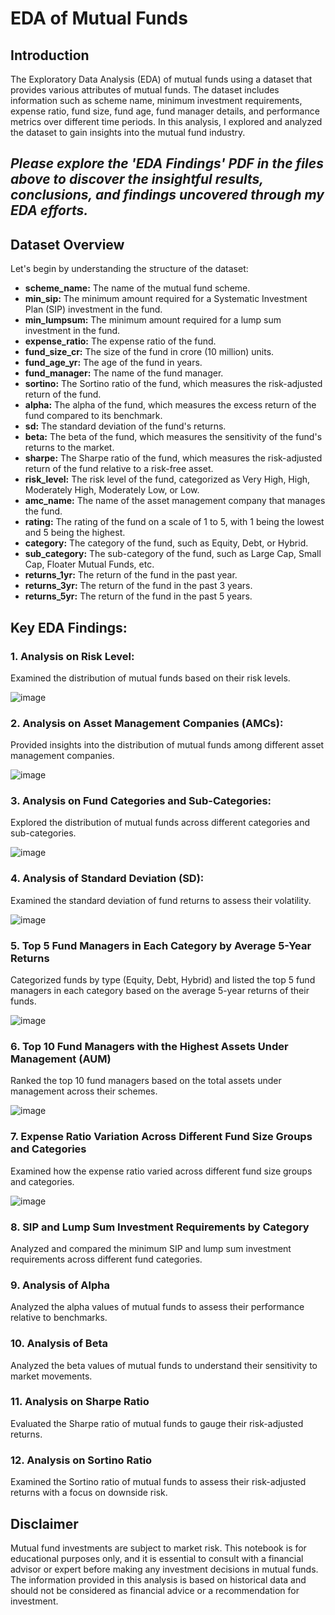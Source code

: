 # EDA of Mutual Funds
 
## Introduction 
The Exploratory Data Analysis (EDA) of mutual funds using a dataset that provides various attributes of mutual funds. The dataset includes information such as scheme name, minimum investment requirements, expense ratio, fund size, fund age, fund manager details, and performance metrics over different time periods. In this analysis, I explored and analyzed the dataset to gain insights into the mutual fund industry. 

## ***Please explore the 'EDA Findings' PDF in the files above to discover the insightful results, conclusions, and findings uncovered through my EDA efforts.***
## Dataset Overview 
Let's begin by understanding the structure of the dataset:
   
- **scheme_name:** The name of the mutual fund scheme.
- **min_sip:** The minimum amount required for a Systematic Investment Plan (SIP) investment in the fund.
- **min_lumpsum:** The minimum amount required for a lump sum investment in the fund.
- **expense_ratio:** The expense ratio of the fund.
- **fund_size_cr:** The size of the fund in crore (10 million) units.
- **fund_age_yr:** The age of the fund in years.
- **fund_manager:** The name of the fund manager.
- **sortino:** The Sortino ratio of the fund, which measures the risk-adjusted return of the fund.
- **alpha:** The alpha of the fund, which measures the excess return of the fund compared to its benchmark.
- **sd:** The standard deviation of the fund's returns.
- **beta:** The beta of the fund, which measures the sensitivity of the fund's returns to the market.
- **sharpe:** The Sharpe ratio of the fund, which measures the risk-adjusted return of the fund relative to a risk-free asset.
- **risk_level:** The risk level of the fund, categorized as Very High, High, Moderately High, Moderately Low, or Low.
- **amc_name:** The name of the asset management company that manages the fund.
- **rating:** The rating of the fund on a scale of 1 to 5, with 1 being the lowest and 5 being the highest.
- **category:** The category of the fund, such as Equity, Debt, or Hybrid.
- **sub_category:** The sub-category of the fund, such as Large Cap, Small Cap, Floater Mutual Funds, etc.
- **returns_1yr:** The return of the fund in the past year.
- **returns_3yr:** The return of the fund in the past 3 years.
- **returns_5yr:** The return of the fund in the past 5 years.
 

## Key EDA Findings:


### 1. Analysis on Risk Level:
Examined the distribution of mutual funds based on their risk levels.

![image](https://github.com/PurnaChandar26/EDA-of-Mutual-Funds/assets/97793147/93854552-8b1b-4760-92f8-8d7ceb55b171)

### 2. Analysis on Asset Management Companies (AMCs):
Provided insights into the distribution of mutual funds among different asset management companies.

![image](https://github.com/PurnaChandar26/EDA-of-Mutual-Funds/assets/97793147/f1f650ca-e357-4d3d-a0db-84041930af19)

### 3. Analysis on Fund Categories and Sub-Categories:
Explored the distribution of mutual funds across different categories and sub-categories.

![image](https://github.com/PurnaChandar26/EDA-of-Mutual-Funds/assets/97793147/94d449da-b32b-4409-b2d6-cf7483a73684)

### 4. Analysis of Standard Deviation (SD):
Examined the standard deviation of fund returns to assess their volatility.

![image](https://github.com/PurnaChandar26/EDA-of-Mutual-Funds/assets/97793147/9ecbed66-d117-4ee4-bf96-4e86de4bcd86)


### 5. Top 5 Fund Managers in Each Category by Average 5-Year Returns
Categorized funds by type (Equity, Debt, Hybrid) and listed the top 5 fund managers in each category based on the average 5-year returns of their funds.

![image](https://github.com/PurnaChandar26/EDA-of-Mutual-Funds/assets/97793147/500c429e-076b-45b9-a3fe-e62357fa541e)


### 6. Top 10 Fund Managers with the Highest Assets Under Management (AUM)
Ranked the top 10 fund managers based on the total assets under management across their schemes.

![image](https://github.com/PurnaChandar26/EDA-of-Mutual-Funds/assets/97793147/03bc1ee8-9176-4809-bacd-cfa85b5f2a50)

### 7. Expense Ratio Variation Across Different Fund Size Groups and Categories
Examined how the expense ratio varied across different fund size groups and categories.

![image](https://github.com/PurnaChandar26/EDA-of-Mutual-Funds/assets/97793147/ca207ffc-3190-4996-a2c6-6641b6ead908)

### 8. SIP and Lump Sum Investment Requirements by Category
Analyzed and compared the minimum SIP and lump sum investment requirements across different fund categories.

### 9. Analysis of Alpha
Analyzed the alpha values of mutual funds to assess their performance relative to benchmarks.

### 10. Analysis of Beta
Analyzed the beta values of mutual funds to understand their sensitivity to market movements.

### 11. Analysis on Sharpe Ratio
Evaluated the Sharpe ratio of mutual funds to gauge their risk-adjusted returns.

### 12. Analysis on Sortino Ratio
Examined the Sortino ratio of mutual funds to assess their risk-adjusted returns with a focus on downside risk.

## Disclaimer
Mutual fund investments are subject to market risk. This notebook is for educational purposes only, and it is essential to consult with a financial advisor or expert before making any investment decisions in mutual funds. The information provided in this analysis is based on historical data and should not be considered as financial advice or a recommendation for investment. 
